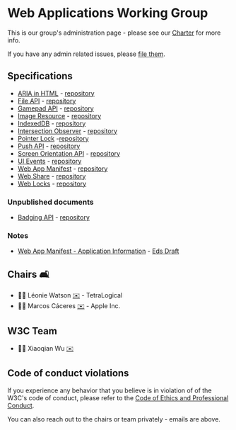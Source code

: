 # Web Applications Working Group

This is our group's administration page - please see our [Charter](https://www.w3.org/2022/04/webapps-wg-charter.html) for more info.

If you have any admin related issues, please [file them](https://github.com/w3c/webappswg/issues).

## Specifications

 * [ARIA in HTML](https://www.w3.org/TR/html-aria/) - [repository](https://github.com/w3c/html-aria/)
 * [File API](https://www.w3.org/TR/FileAPI/) - [repository](https://github.com/w3c/FileAPI/)
 * [Gamepad API](https://www.w3.org/TR/gamepad) - [repository](https://github.com/w3c/gamepad/)
 * [Image Resource](https://www.w3.org/TR/image-resource) - [repository](https://github.com/w3c/image-resource/)
 * [IndexedDB](https://www.w3.org/TR/IndexedDB/) - [repository](https://github.com/w3c/IndexedDB/) 
 * [Intersection Observer](https://www.w3.org/TR/intersection-observer/) - [repository](https://github.com/w3c/IntersectionObserver/)
 * [Pointer Lock](https://www.w3.org/TR/pointerlock) -[repository](https://github.com/w3c/pointerlock/)
 * [Push API](https://www.w3.org/TR/push-api) - [repository](https://github.com/w3c/push-api/)
 * [Screen Orientation API](https://www.w3.org/TR/screen-orientation/) - [repository](https://github.com/w3c/screen-orientation/)
 * [UI Events](https://www.w3.org/TR/uievents) - [repository](https://github.com/w3c/uievents/)
 * [Web App Manifest](https://www.w3.org/TR/manifest) - [repository](https://github.com/w3c/manifest/)
 * [Web Share](https://www.w3.org/TR/web-share) - [repository](https://github.com/w3c/web-share/)
 * [Web Locks](https://w3c.github.io/web-locks/) - [repository](https://github.com/w3c/web-locks)

### Unpublished documents

 * [Badging API](https://w3c.github.io/badging/) - [repository](https://github.com/w3c/badging)

### Notes

 * [Web App Manifest - Application Information](https://github.com/w3c/manifest-app-info) - [Eds Draft](https://w3c.github.io/manifest-app-info/)

## Chairs 🛋

 * 🦹‍♀️ Léonie Watson [✉️](mailto:lw@tetralogical.com) - TetraLogical
 * 🦹‍♂️ Marcos Cáceres [✉️](mailto:marcosc@apple.com) - Apple Inc.
 
## W3C Team  

 * 🦹‍♀️ Xiaoqian Wu [✉️](mailto:xiaoqian@w3.org)

## Code of conduct violations

If you experience any behavior that you believe is in violation of of the W3C's code of conduct, please refer to the [ Code of Ethics and Professional Conduct](https://www.w3.org/Consortium/cepc/).

You can also reach out to the chairs or team privately - emails are above.
